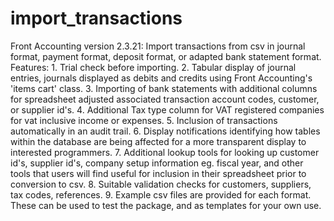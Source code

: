 import_transactions
===================

Front Accounting version 2.3.21: Import transactions from csv in journal format, payment format, deposit format, or adapted bank statement format.  Features: 1. Trial check before importing. 2. Tabular display of journal entries, journals displayed as debits and credits using Front Accounting's 'items cart' class. 3. Importing of bank statements with additional columns for spreadsheet adjusted associated transaction account codes, customer, or supplier id's. 4. Additional Tax type column for VAT registered companies for vat inclusive income or expenses. 5. Inclusion of transactions automatically in an audit trail. 6. Display notifications identifying how tables within the database are being affected for a more transparent display to interested programmers. 7. Additional lookup tools for looking up customer id's, supplier id's, company setup information eg. fiscal year, and other tools that users will find useful for inclusion in their spreadsheet prior to conversion to csv. 8. Suitable validation checks for customers, suppliers, tax codes, references. 9. Example csv files are provided for each format. These can be used to test the package, and as templates for your own use.
